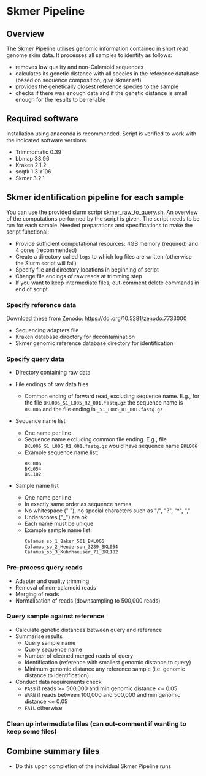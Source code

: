 # Skmer Pipeline

## Overview
The [Skmer Pipeline](skmer_raw_to_query.sh) utilises genomic information contained in short read genome skim data. It processes all samples to identify as follows:
- removes low quality and non-Calamoid sequences
- calculates its genetic distance with all species in the reference database (based on sequence composition; give skmer ref)
- provides the genetically closest reference species to the sample
- checks if there was enough data and if the genetic distance is small enough for the results to be reliable

## Required software
Installation using anaconda is recommended. Script is verified to work with the indicated software versions.
- Trimmomatic 0.39
- bbmap 38.96
- Kraken 2.1.2
- seqtk 1.3-r106  
- Skmer 3.2.1

## Skmer identification pipeline for each sample
You can use the provided slurm script [skmer_raw_to_query.sh](skmer_raw_to_query.sh). An overview of the computations performed by the script is given. The script needs to be run for each sample. Needed preparations and specifications to make the script functional:
- Provide sufficient computational resources: 4GB memory (required) and 4 cores (recommended)
- Create a directory called `logs` to which log files are written (otherwise the Slurm script will fail)
- Specify file and directory locations in beginning of script
- Change file endings of raw reads at trimming step
- If you want to keep intermediate files, out-comment delete commands in end of script

### Specify reference data
Download these from Zenodo: https://doi.org/10.5281/zenodo.7733000
- Sequencing adapters file
- Kraken database directory for decontamination
- Skmer genomic reference database directory for identification

### Specify query data
- Directory containing raw data
- File endings of raw data files
  * Common ending of forward read, excluding sequence name. E.g., for the file `BKL006_S1_L005_R2_001.fastq.gz` the sequence name is `BKL006` and the file ending is `_S1_L005_R1_001.fastq.gz`

- Sequence name list
  * One name per line
  * Sequence name excluding common file ending. E.g., file `BKL006_S1_L005_R1_001.fastq.gz` would have sequence name `BKL006`
  * Example sequence name list:
    ```
    BKL006
    BKL054
    BKL182
    ```

- Sample name list
  * One name per line
  * In exactly same order as sequence names
  * No whitespace (" "), no special characters such as "/", "?", "*", ","
  * Underscores ("_") are ok
  * Each name must be unique
  * Example sample name list:
    ```
    Calamus_sp_1_Baker_561_BKL006
    Calamus_sp_2_Henderson_3289_BKL054
    Calamus_sp_3_Kuhnhaeuser_71_BKL182
    ```

### Pre-process query reads
- Adapter and quality trimming
- Removal of non-calamoid reads
- Merging of reads
- Normalisation of reads (downsampling to 500,000 reads)

### Query sample against reference
- Calculate genetic distances between query and reference
- Summarise results
  * Query sample name
  * Query sequence name
  * Number of cleaned merged reads of query
  * Identification (reference with smallest genomic distance to query) 
  * Minimum genomic distance any reference sample (i.e. genomic distance to identification)
- Conduct data requirements check
  * `PASS` if reads >= 500,000 and min genomic distance <= 0.05
  * `WARN` if reads between 100,000 and 500,000 and min genomic distance <= 0.05
  * `FAIL` otherwise

### Clean up intermediate files (can out-comment if wanting to keep some files)

## Combine summary files
- Do this upon completion of the individual Skmer Pipeline runs
